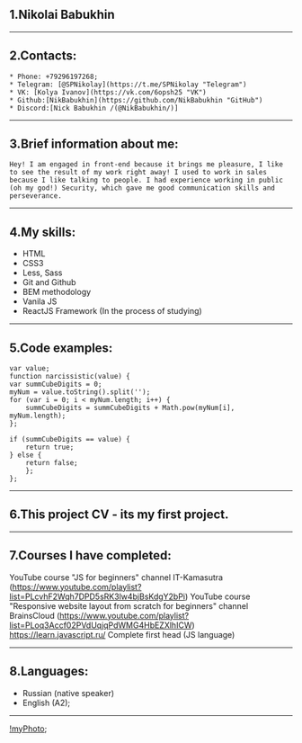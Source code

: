 ## 1.**Nikolai Babukhin**

---

## 2.**Contacts**:

    * Phone: +79296197268;
    * Telegram: [@SPNikolay](https://t.me/SPNikolay "Telegram")
    * VK: [Kolya Ivanov](https://vk.com/6opsh25 "VK")
    * Github:[NikBabukhin](https://github.com/NikBabukhin "GitHub")
    * Discord:[Nick Babukhin /(@NikBabukhin/)]

---

## 3.**Brief information about me:**

    Hey! I am engaged in front-end because it brings me pleasure, I like to see the result of my work right away! I used to work in sales because I like talking to people. I had experience working in public (oh my god!) Security, which gave me good communication skills and perseverance.

---

## 4.**My skills:**

- HTML
- CSS3
- Less, Sass
- Git and Github
- BEM methodology
- Vanila JS
- ReactJS Framework (In the process of studying)

---

## 5.**Code examples:**

```
var value;
function narcissistic(value) {
var summCubeDigits = 0;
myNum = value.toString().split('');
for (var i = 0; i < myNum.length; i++) {
    summCubeDigits = summCubeDigits + Math.pow(myNum[i], myNum.length);
};

if (summCubeDigits == value) {
    return true;
} else {
    return false;
    };
};
```

---

## 6.**This project CV - its my first project.**

---

## 7.**Courses I have completed:**

YouTube course "JS for beginners" channel IT-Kamasutra (https://www.youtube.com/playlist?list=PLcvhF2Wqh7DPD5sRK3lw4bjBsKdgY2bPi)
YouTube course "Responsive website layout from scratch for beginners" channel BrainsCloud (https://www.youtube.com/playlist?list=PLoq3Accf02PVdUqjqPdWMG4HbEZXlhICW)
https://learn.javascript.ru/ Complete first head (JS language)

---

## 8.**Languages:**

- Russian (native speaker)
- English (A2);

---

[!myPhoto](myPhoto.png);

